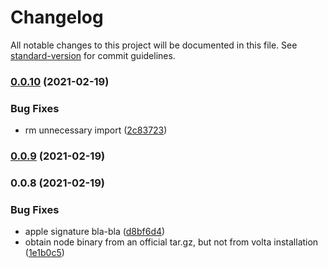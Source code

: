 # Changelog

All notable changes to this project will be documented in this file. See [standard-version](https://github.com/conventional-changelog/standard-version) for commit guidelines.

### [0.0.10](https://github.com/deneb-kaitos/ops-packages/compare/v0.0.9...v0.0.10) (2021-02-19)


### Bug Fixes

* rm unnecessary import ([2c83723](https://github.com/deneb-kaitos/ops-packages/commit/2c83723a7bae9d56addf54865ec284e1f6fff77f))

### [0.0.9](https://github.com/deneb-kaitos/ops-packages/compare/v0.0.8...v0.0.9) (2021-02-19)

### 0.0.8 (2021-02-19)


### Bug Fixes

* apple signature bla-bla ([d8bf6d4](https://github.com/deneb-kaitos/ops-packages/commit/d8bf6d427039322f2c757e9e6bff6790da14e1dd))
* obtain node binary from an official tar.gz, but not from volta installation ([1e1b0c5](https://github.com/deneb-kaitos/ops-packages/commit/1e1b0c55aaef33679886480418a0b524d6c5e1d2))

